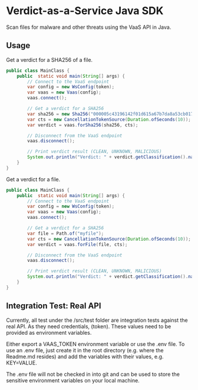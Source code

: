 # Verdict-as-a-Service Java SDK

Scan files for malware and other threats using the VaaS API in Java.

## Usage

Get a verdict for a SHA256 of a file.
```java
public class MainClass {
    public  static void main(String[] args) {
        // Connect to the VaaS endpoint
        var config = new WsConfig(token);
        var vaas = new Vaas(config);
        vaas.connect();

        // Get a verdict for a SHA256
        var sha256 = new Sha256("000005c43196142f01d615a67b7da8a53cb0172f8e9317a2ec9a0a39a1da6fe8");
        var cts = new CancellationTokenSource(Duration.ofSeconds(10));
        var verdict = vaas.forSha256(sha256, cts);

        // Disconnect from the VaaS endpoint
        vaas.disconnect();

        // Print verdict result (CLEAN, UNKNOWN, MALICIOUS)
        System.out.println("Verdict: " + verdict.getClassification().name());
    }
}

```

Get a verdict for a file.
```java
public class MainClass {
    public  static void main(String[] args) {
        // Connect to the VaaS endpoint
        var config = new WsConfig(token);
        var vaas = new Vaas(config);
        vaas.connect();

        // Get a verdict for a SHA256
        var file = Path.of("myfile");
        var cts = new CancellationTokenSource(Duration.ofSeconds(10));
        var verdict = vaas.forFile(file, cts);

        // Disconnect from the VaaS endpoint
        vaas.disconnect();

        // Print verdict result (CLEAN, UNKNOWN, MALICIOUS)
        System.out.println("Verdict: " + verdict.getClassification().name());
    }
}
```

## Integration Test: Real API
Currently, all test under the /src/test folder are integration tests against the real API. As they need credentials, (token). These values need to be provided as environment variables.

Either export a VAAS_TOKEN environment variable or use the .env file. To use an .env file, just create it in the root directory (e.g. where the Readme.md resides) and add the variables with their values, e.g. KEY=VALUE.

The .env file will not be checked in into git and can be used to store the sensitive environment variables on your local machine.